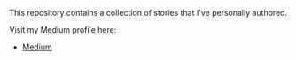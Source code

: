 This repository contains a collection of stories that I've personally authored.

Visit my Medium profile here:
- [Medium](https://medium.com/@fbyrd)